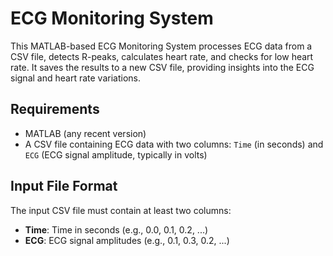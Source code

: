 # ECG Monitoring System

This MATLAB-based ECG Monitoring System processes ECG data from a CSV file, detects R-peaks, calculates heart rate, and checks for low heart rate. It saves the results to a new CSV file, providing insights into the ECG signal and heart rate variations.

## Requirements
- MATLAB (any recent version)
- A CSV file containing ECG data with two columns: `Time` (in seconds) and `ECG` (ECG signal amplitude, typically in volts)

## Input File Format
The input CSV file must contain at least two columns:
- **Time**: Time in seconds (e.g., 0.0, 0.1, 0.2, ...)
- **ECG**: ECG signal amplitudes (e.g., 0.1, 0.3, 0.2, ...)

